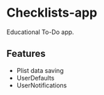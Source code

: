# Checklists-app
Educational To-Do app.

## Features
- Plist data saving
- UserDefaults
- UserNotifications
